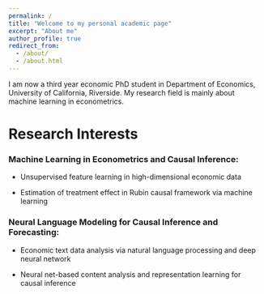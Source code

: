 ```yaml
---
permalink: /
title: "Welcome to my personal academic page"
excerpt: "About me"
author_profile: true
redirect_from: 
  - /about/
  - /about.html
---
```


I am now a third year economic PhD student in Department of Economics, University of California, Riverside. My research field is mainly about machine learning in econometrics.

Research Interests
====

### Machine Learning in Econometrics and Causal Inference:

- Unsupervised feature learning in high-dimensional economic data

- Estimation of treatment effect in Rubin causal framework via machine learning

### Neural Language Modeling for Causal Inference and Forecasting: 

- Economic text data analysis via natural language processing and deep neural network

- Neural net-based content analysis and representation learning for causal inference
